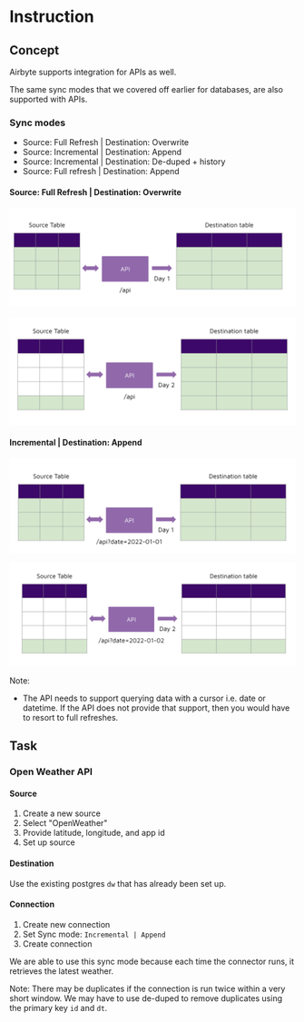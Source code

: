 # Instruction

## Concept 

Airbyte supports integration for APIs as well. 

The same sync modes that we covered off earlier for databases, are also supported with APIs. 

###  Sync modes 
- Source: Full Refresh | Destination: Overwrite 
- Source: Incremental | Destination: Append
- Source: Incremental | Destination: De-duped + history 
- Source: Full refresh | Destination: Append

#### Source: Full Refresh | Destination: Overwrite 

![images/full-refresh-overwrite-day1.png](images/full-refresh-overwrite-day1.png)

![images/full-refresh-overwrite-day2.png](images/full-refresh-overwrite-day2.png)

#### Incremental | Destination: Append

![images/incremental-append-day1.png](images/incremental-append-day1.png)

![images/incremental-append-day2.png](images/incremental-append-day2.png)

Note: 
- The API needs to support querying data with a cursor i.e. date or datetime. If the API does not provide that support, then you would have to resort to full refreshes. 

## Task 

### Open Weather API 


#### Source 

1. Create a new source
2. Select "OpenWeather" 
3. Provide latitude, longitude, and app id
4. Set up source

#### Destination 

Use the existing postgres `dw` that has already been set up. 

#### Connection

1. Create new connection 
2. Set Sync mode: `Incremental | Append` 
3. Create connection

We are able to use this sync mode because each time the connector runs, it retrieves the latest weather. 

Note: There may be duplicates if the connection is run twice within a very short window. We may have to use de-duped to remove duplicates using the primary key `id` and `dt`. 
